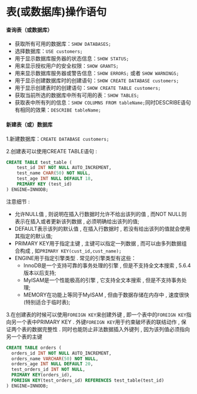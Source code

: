 # 表\(或数据库\)操作语句

#### 查询表（或数据库）

* 获取所有可用的数据库：`SHOW DATABASES;`
* 选择数据库：`USE customers;`
* 用于显示数据库服务器的状态信息：`SHOW STATUS;`
* 用来显示授权用户的安全权限：`SHOW GRANTS;`
* 用来显示数据库服务器或警告信息：`SHOW ERRORS;` 或者 `SHOW WARNINGS;`
* 用于显示创建数据库时的创建语句：`SHOW CREATE DATABASE customers;`
* 用于显示创建表时的创建语句：`SHOW CREATE TABLE customers;`
* 获取当前所选的数据库中所有可用的表：`SHOW TABLES;`
* 获取表中所有列的信息：`SHOW COLUMNS FROM tableName;`同时DESCRIBE语句有相同的效果：`DESCRIBE tableName;`

#### 新建表（或）数据库

1.新建数据库：`CREATE DATABASE customers;`

2.创建表可以使用CREATE TABLE语句 : 

```SQL
CREATE TABLE test_table (
    test_id INT NOT NULL AUTO_INCREMENT,
    test_name CHAR(50) NOT NULL,
    test_age INT NULL DEFAULT 18,
    PRIMARY KEY (test_id)
) ENGINE=INNODB;
```

注意细节 : 

* 允许NULL值 , 则说明在插入行数据时允许不给出该列的值 , 而NOT NULL则表示在插入或者更新该列数据 , 必须明确给出该列的值;
* DEFAULT表示该列的默认值 , 在插入行数据时 , 若没有给出该列的值就会使用其指定的默认值;
* PRIMARY KEY用于指定主键 , 主键可以指定一列数据 , 而可以由多列数据组合构成 , 如`PRIMARY KEY(cust_id,cust_name);`
* ENGINE用于指定引擎类型 . 常见的引擎类型有这些：
  * InnoDB是一个支持可靠的事务处理的引擎 , 但是不支持全文本搜索 , 5.6.4版本以后支持;
  * MyISAM是一个性能极高的引擎 , 它支持全文本搜索 , 但是不支持事务处理;
  * MEMORY在功能上等同于MyISAM , 但由于数据存储在内存中 , 速度很快\(特别适合于临时表\);

3.在创建表的时候可以使用`FOREIGN KEY`来创建外键 , 即一个表中的`FOREIGN KEY`指向另一个表中PRIMARY KEY . 外键`FOREIGN KEY`用于约束破坏表的联结动作 , 保证两个表的数据完整性 . 同时也能防止非法数据插入外键列 , 因为该列值必须指向另一个表的主键

```SQL
CREATE TABLE orders (
  orders_id INT NOT NULL AUTO_INCREMENT,
  orders_name VARCHAR(50) NOT NULL,
  orders_age INT NULL DEFAULT 20,
  test_orders_id INT NOT NULL,
  PRIMARY KEY(orders_id),
  FOREIGN KEY(test_orders_id) REFERENCES test_table(test_id)
) ENGINE=INNODB;
```






